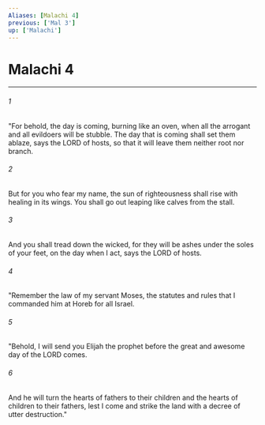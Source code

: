 ```yaml
---
Aliases: [Malachi 4]
previous: ['Mal 3']
up: ['Malachi']
---
```

# Malachi 4
***



###### 1 
"For behold, the day is coming, burning like an oven, when all the arrogant and all evildoers will be stubble. The day that is coming shall set them ablaze, says the LORD of hosts, so that it will leave them neither root nor branch. 

###### 2 
But for you who fear my name, the sun of righteousness shall rise with healing in its wings. You shall go out leaping like calves from the stall. 

###### 3 
And you shall tread down the wicked, for they will be ashes under the soles of your feet, on the day when I act, says the LORD of hosts. 

###### 4 
"Remember the law of my servant Moses, the statutes and rules that I commanded him at Horeb for all Israel. 

###### 5 
"Behold, I will send you Elijah the prophet before the great and awesome day of the LORD comes. 

###### 6 
And he will turn the hearts of fathers to their children and the hearts of children to their fathers, lest I come and strike the land with a decree of utter destruction."
